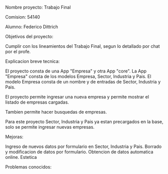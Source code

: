 Nombre proyecto:
Trabajo Final

Comision: 54140

Alumno: Federico Dittrich

Objetivos del proyecto:

Cumplir con los lineamientos del Trabajo Final, segun lo detallado por chat por el profe.

Explicacion breve tecnica:

El proyecto consta de una App "Empresa" y otra App "core". 
La App "Empresa" consta de los modelos Empresa, Sector, Industria y Pais. 
El modelo Empresa consta de un nombre y de entradas de Sector, Industria y Pais. 

El proyecto permite ingresar una nueva empresa y permite mostrar el listado de empresas cargadas. 

Tambien permite hacer busquedas de empresas.

Para este proyecto Sector, Industria y Pais ya estan precargados en la base, solo se permite ingresar nuevas empresas.

Mejoras:

Ingreso de nuevos datos por formulario en Sector, Industria y Pais. 
Borrado y modificacion de datos por formulario. 
Obtencion de datos automatica online. 
Estetica

Problemas conocidos:



